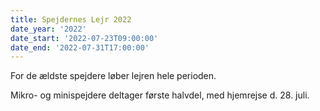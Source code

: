 ```yaml
---
title: Spejdernes Lejr 2022
date_year: '2022'
date_start: '2022-07-23T09:00:00'
date_end: '2022-07-31T17:00:00'
---
```

For de ældste spejdere løber lejren hele perioden.

Mikro- og minispejdere deltager første halvdel, med hjemrejse d. 28. juli.
